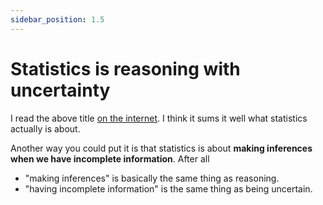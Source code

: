 ```yaml
---
sidebar_position: 1.5
---
```


# Statistics is reasoning with uncertainty

I read the above title [on the internet](https://www.johndcook.com/blog/2020/03/30/reasoning-under-uncertainty/).  I
think it sums it well what statistics actually is about.

Another way you could put it is that statistics is about **making inferences when we have incomplete information**.
After all

- "making inferences" is basically the same thing as reasoning.
- "having incomplete information" is the same thing as being uncertain.
